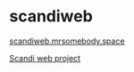 # scandiweb

[scandiweb.mrsomebody.space](https://scandiweb.mrsomebody.space/)

 <a href="https://scandiweb.mrsomebody.space/">Scandi web project</a> 
